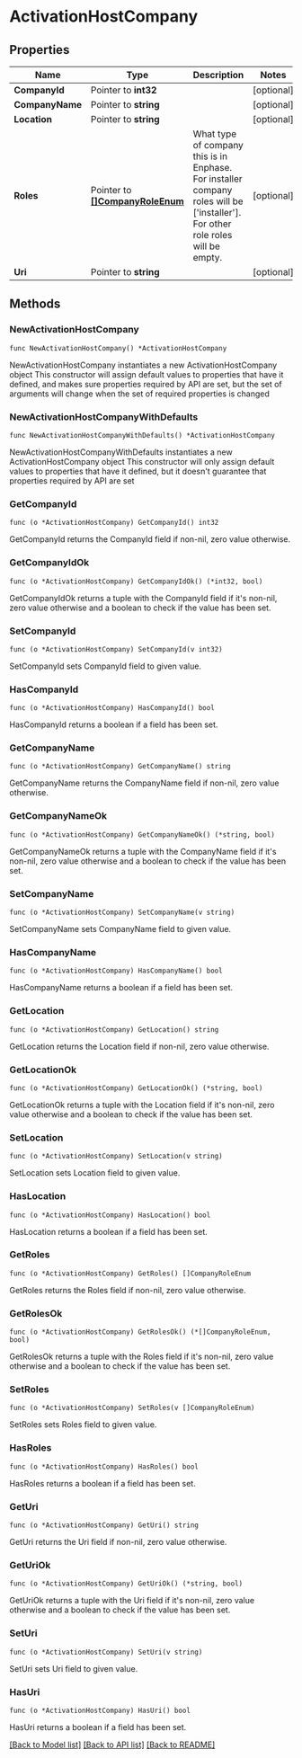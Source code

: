 # ActivationHostCompany

## Properties

Name | Type | Description | Notes
------------ | ------------- | ------------- | -------------
**CompanyId** | Pointer to **int32** |  | [optional] 
**CompanyName** | Pointer to **string** |  | [optional] 
**Location** | Pointer to **string** |  | [optional] 
**Roles** | Pointer to [**[]CompanyRoleEnum**](CompanyRoleEnum.md) | What type of company this is in Enphase. For installer company roles will be [&#39;installer&#39;]. For other role roles will be empty. | [optional] 
**Uri** | Pointer to **string** |  | [optional] 

## Methods

### NewActivationHostCompany

`func NewActivationHostCompany() *ActivationHostCompany`

NewActivationHostCompany instantiates a new ActivationHostCompany object
This constructor will assign default values to properties that have it defined,
and makes sure properties required by API are set, but the set of arguments
will change when the set of required properties is changed

### NewActivationHostCompanyWithDefaults

`func NewActivationHostCompanyWithDefaults() *ActivationHostCompany`

NewActivationHostCompanyWithDefaults instantiates a new ActivationHostCompany object
This constructor will only assign default values to properties that have it defined,
but it doesn't guarantee that properties required by API are set

### GetCompanyId

`func (o *ActivationHostCompany) GetCompanyId() int32`

GetCompanyId returns the CompanyId field if non-nil, zero value otherwise.

### GetCompanyIdOk

`func (o *ActivationHostCompany) GetCompanyIdOk() (*int32, bool)`

GetCompanyIdOk returns a tuple with the CompanyId field if it's non-nil, zero value otherwise
and a boolean to check if the value has been set.

### SetCompanyId

`func (o *ActivationHostCompany) SetCompanyId(v int32)`

SetCompanyId sets CompanyId field to given value.

### HasCompanyId

`func (o *ActivationHostCompany) HasCompanyId() bool`

HasCompanyId returns a boolean if a field has been set.

### GetCompanyName

`func (o *ActivationHostCompany) GetCompanyName() string`

GetCompanyName returns the CompanyName field if non-nil, zero value otherwise.

### GetCompanyNameOk

`func (o *ActivationHostCompany) GetCompanyNameOk() (*string, bool)`

GetCompanyNameOk returns a tuple with the CompanyName field if it's non-nil, zero value otherwise
and a boolean to check if the value has been set.

### SetCompanyName

`func (o *ActivationHostCompany) SetCompanyName(v string)`

SetCompanyName sets CompanyName field to given value.

### HasCompanyName

`func (o *ActivationHostCompany) HasCompanyName() bool`

HasCompanyName returns a boolean if a field has been set.

### GetLocation

`func (o *ActivationHostCompany) GetLocation() string`

GetLocation returns the Location field if non-nil, zero value otherwise.

### GetLocationOk

`func (o *ActivationHostCompany) GetLocationOk() (*string, bool)`

GetLocationOk returns a tuple with the Location field if it's non-nil, zero value otherwise
and a boolean to check if the value has been set.

### SetLocation

`func (o *ActivationHostCompany) SetLocation(v string)`

SetLocation sets Location field to given value.

### HasLocation

`func (o *ActivationHostCompany) HasLocation() bool`

HasLocation returns a boolean if a field has been set.

### GetRoles

`func (o *ActivationHostCompany) GetRoles() []CompanyRoleEnum`

GetRoles returns the Roles field if non-nil, zero value otherwise.

### GetRolesOk

`func (o *ActivationHostCompany) GetRolesOk() (*[]CompanyRoleEnum, bool)`

GetRolesOk returns a tuple with the Roles field if it's non-nil, zero value otherwise
and a boolean to check if the value has been set.

### SetRoles

`func (o *ActivationHostCompany) SetRoles(v []CompanyRoleEnum)`

SetRoles sets Roles field to given value.

### HasRoles

`func (o *ActivationHostCompany) HasRoles() bool`

HasRoles returns a boolean if a field has been set.

### GetUri

`func (o *ActivationHostCompany) GetUri() string`

GetUri returns the Uri field if non-nil, zero value otherwise.

### GetUriOk

`func (o *ActivationHostCompany) GetUriOk() (*string, bool)`

GetUriOk returns a tuple with the Uri field if it's non-nil, zero value otherwise
and a boolean to check if the value has been set.

### SetUri

`func (o *ActivationHostCompany) SetUri(v string)`

SetUri sets Uri field to given value.

### HasUri

`func (o *ActivationHostCompany) HasUri() bool`

HasUri returns a boolean if a field has been set.


[[Back to Model list]](../README.md#documentation-for-models) [[Back to API list]](../README.md#documentation-for-api-endpoints) [[Back to README]](../README.md)


